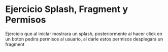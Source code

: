 # Ejercicio Splash, Fragment y Permisos
Ejercicio que al inicIar mostrara un splash, posteriormente al hacer click en un boton pedira permisos al usuario, 
al darle estos permisos desplegara un fragment 

